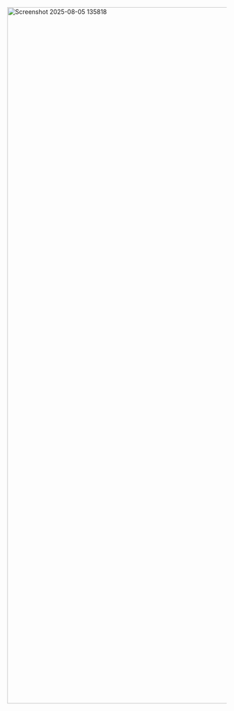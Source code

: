 <img width="2560" height="1600" alt="Screenshot 2025-08-05 135818" src="https://github.com/user-attachments/assets/92b0d08a-482b-4036-b201-f1e807e9c51d" />
